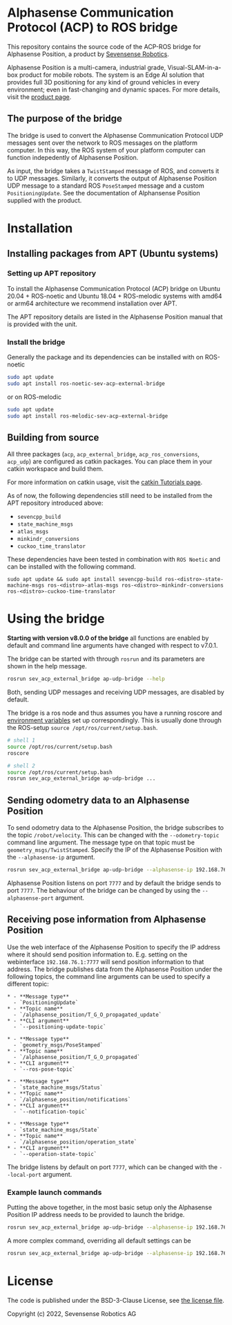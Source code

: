 # Alphasense Communication Protocol (ACP) to ROS bridge 

This repository contains the source code of the ACP-ROS bridge for Alphasense Position, a product by [Sevensense Robotics](https://www.sevensense.ai/).

Alphasense Position is a multi-camera, industrial grade, Visual-SLAM-in-a-box product for mobile robots. 
The system is an Edge AI solution that provides full 3D positioning for any kind of ground vehicles in every environment; even in fast-changing and dynamic spaces.
For more details, visit the [product page](https://www.sevensense.ai/product/alphasense-position).

## The purpose of the bridge

The bridge is used to convert the Alphasense Communication Protocol UDP messages sent over the network to ROS messages on the platform computer. 
In this way, the ROS system of your platform computer can function indepedently of Alphasense Position.

As input, the bridge takes a `TwistStamped` message of ROS, and converts it to UDP messages. 
Similarly, it converts the output of Alphasense Position UDP message to a standard ROS `PoseStamped` message and a custom `PositioningUpdate`. 
See the documentation of Alphansense Position supplied with the product.


# Installation

## Installing packages from APT (Ubuntu systems)

### Setting up APT repository

To install the Alphasense Communication Protocol (ACP) bridge on Ubuntu 20.04 + ROS-noetic and Ubuntu 18.04 + ROS-melodic systems with amd64 or arm64 architecture we recommend installation over APT.

The APT repository details are listed in the Alphasense Position manual that is provided with the unit.

### Install the bridge

Generally the package and its dependencies can be installed with on ROS-noetic

```sh
sudo apt update
sudo apt install ros-noetic-sev-acp-external-bridge
```
or on ROS-melodic
```sh
sudo apt update
sudo apt install ros-melodic-sev-acp-external-bridge
```

## Building from source

All three packages (`acp`, `acp_external_bridge`, `acp_ros_conversions`, `acp_udp`) are configured as catkin packages. 
You can place them in your catkin workspace and build them.

For more information on catkin usage, visit the [catkin Tutorials page](http://wiki.ros.org/catkin/Tutorials).

As of now, the following dependencies still need to be installed from the APT repository introduced above:
- `sevencpp_build`
- `state_machine_msgs`
- `atlas_msgs`
- `minkindr_conversions`
- `cuckoo_time_translator`

These dependencies have been tested in combination with `ROS Noetic` and can be installed with the following command.
```
sudo apt update && sudo apt install sevencpp-build ros-<distro>-state-machine-msgs ros-<distro>-atlas-msgs ros-<distro>-minkindr-conversions ros-<distro>-cuckoo-time-translator
```

# Using the bridge

**Starting with version v8.0.0 of the bridge** all functions are enabled by default and command line arguments have changed with respect to v7.0.1.

The bridge can be started with through `rosrun` and its parameters are shown in the help message.

```sh
rosrun sev_acp_external_bridge ap-udp-bridge --help
```

Both, sending UDP messages and receiving UDP messages, are disabled by default.

The bridge is a ros node and thus assumes you have a running roscore and [environment variables](https://wiki.ros.org/ROS/EnvironmentVariables) set up correspondingly. This is usually done through the ROS-setup `source /opt/ros/current/setup.bash`.

```sh
# shell 1
source /opt/ros/current/setup.bash
roscore
```

```sh
# shell 2
source /opt/ros/current/setup.bash
rosrun sev_acp_external_bridge ap-udp-bridge ...
```

## Sending odometry data to an Alphasense Position

To send odometry data to the Alphasense Position, the bridge subscribes to the topic `/robot/velocity`. This can be changed with the `--odometry-topic` command line argument. The message type on that topic must be `geometry_msgs/TwistStamped`. Specify the IP of the Alphasense Position with the `--alphasense-ip` argument.

```sh
rosrun sev_acp_external_bridge ap-udp-bridge --alphasense-ip 192.168.76.100 --odometry-topic /robot/velocity
```

Alphasense Position listens on port `7777` and by default the bridge sends to port `7777`. The behaviour of the bridge can be changed by using the `--alphasense-port` argument.

## Receiving pose information from Alphasense Position

Use the web interface of the Alphasense Position to specify the IP address where it should send position information to. E.g. setting on the webinterface `192.168.76.1:7777` will send position information to that address.
The bridge publishes data from the Alphasense Position under the following topics, the command line arguments can be used to specify a different topic:

```{list-table}
* - **Message type**
  - `PositioningUpdate`
* - **Topic name**
  - `/alphasense_position/T_G_O_propagated_update`
* - **CLI argument**
  - `--positioning-update-topic`
```
```{list-table}
* - **Message type**
  - `geometry_msgs/PoseStamped`
* - **Topic name**
  - `/alphasense_position/T_G_O_propagated`
* - **CLI argument**
  - `--ros-pose-topic`
```
```{list-table}
* - **Message type**
  - `state_machine_msgs/Status`
* - **Topic name**
  - `/alphasense_position/notifications`
* - **CLI argument**
  - `--notification-topic`
```
```{list-table}
* - **Message type**
  - `state_machine_msgs/State`
* - **Topic name**
  - `/alphasense_position/operation_state`
* - **CLI argument**
  - `--operation-state-topic`
```

The bridge listens by default on port `7777`, which can be changed with the `--local-port` argument.

### Example launch commands

Putting the above together, in the most basic setup only the Alphasense Position IP address needs to be provided to launch the bridge.

```sh
rosrun sev_acp_external_bridge ap-udp-bridge --alphasense-ip 192.168.76.100
```

A more complex command, overriding all default settings can be

```sh
rosrun sev_acp_external_bridge ap-udp-bridge --alphasense-ip 192.168.76.100 --alphasense-port 88 --local-port 7778 --odometry-topic /odometry --positioning-update-topic /alphasense/positioning --ros-pose-topic /ros/pose --notification-topic /notifications --operation-state-topic /AP/operations
```

# License

The code is published under the BSD-3-Clause License, see [the license file](LICENSE).

Copyright (c) 2022, Sevensense Robotics AG

